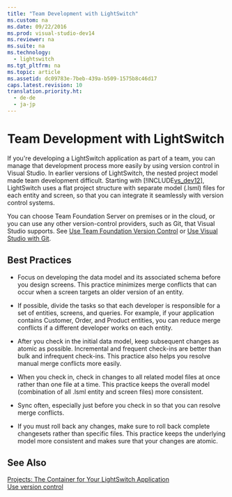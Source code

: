 ```yaml
---
title: "Team Development with LightSwitch"
ms.custom: na
ms.date: 09/22/2016
ms.prod: visual-studio-dev14
ms.reviewer: na
ms.suite: na
ms.technology: 
  - lightswitch
ms.tgt_pltfrm: na
ms.topic: article
ms.assetid: dc09783e-7beb-439a-b509-1575b8c46d17
caps.latest.revision: 10
translation.priority.ht: 
  - de-de
  - ja-jp
---
```

# Team Development with LightSwitch
If you're developing a LightSwitch application as part of a team, you can manage that development process more easily by using version control in Visual Studio. In earlier versions of LightSwitch, the nested project model made team development difficult. Starting with [!INCLUDE[vs_dev12](../vs140/includes/vs_dev12_md.md)], LightSwitch uses a flat project structure with separate model (.lsml) files for each entity and screen, so that you can integrate it seamlessly with version control systems.  
  
 You can choose Team Foundation Server on premises or in the cloud, or you can use any other version-control providers, such as Git, that Visual Studio supports. See [Use Team Foundation Version Control](http://msdn.microsoft.com/library/ms181237\(v=vs.120\).aspx) or [Use Visual Studio with Git](http://msdn.microsoft.com/library/hh850437\(v=vs.120\).aspx).  
  
## Best Practices  
  
-   Focus on developing the data model and its associated schema before you design screens. This practice minimizes merge conflicts that can occur when a screen targets an older version of an entity.  
  
-   If possible, divide the tasks so that each developer is responsible for a set of entities, screens, and queries. For example, if your application contains Customer, Order, and Product entities, you can reduce merge conflicts if a different developer works on each entity.  
  
-   After you check in the initial data model, keep subsequent changes as atomic as possible. Incremental and frequent check-ins are better than bulk and infrequent check-ins. This practice also helps you resolve manual merge conflicts more easily.  
  
-   When you check in, check in changes to all related model files at once rather than one file at a time. This practice keeps the overall model (combination of all .lsml entity and screen files) more consistent.  
  
-   Sync often, especially just before you check in so that you can resolve merge conflicts.  
  
-   If you must roll back any changes, make sure to roll back complete changesets rather than specific files. This practice keeps the underlying model more consistent and makes sure that your changes are atomic.  
  
## See Also  
 [Projects: The Container for Your LightSwitch Application](../vs140/projects--the-container-for-your-lightswitch-application.md)   
 [Use version control](http://msdn.microsoft.com/library/ms181368\(v=vs.120\).aspx)